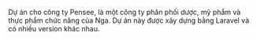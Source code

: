 Dự án cho công ty Pensee, là một công ty phân phối dược, mỹ phẩm và thực phẩm chức năng của Nga. Dự án này được xây dựng bằng Laravel và có nhiều version khác nhau.